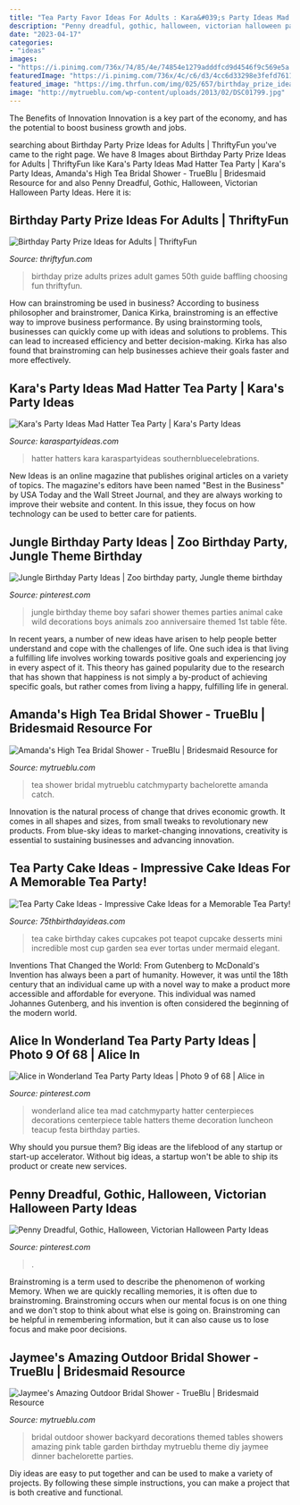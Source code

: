 ```yaml
---
title: "Tea Party Favor Ideas For Adults : Kara&#039;s Party Ideas Mad Hatter Tea Party"
description: "Penny dreadful, gothic, halloween, victorian halloween party ideas"
date: "2023-04-17"
categories:
- "ideas"
images:
- "https://i.pinimg.com/736x/74/85/4e/74854e1279adddfcd9d4546f9c569e5a.jpg"
featuredImage: "https://i.pinimg.com/736x/4c/c6/d3/4cc6d33298e3fefd76117d93d9481fe1.jpg"
featured_image: "https://img.thrfun.com/img/025/657/birthday_prize_ideas_for_adults_l1.jpg"
image: "http://mytrueblu.com/wp-content/uploads/2013/02/DSC01799.jpg"
---
```



The Benefits of Innovation
Innovation is a key part of the economy, and has the potential to boost business growth and jobs.

	

		
searching about Birthday Party Prize Ideas for Adults | ThriftyFun you've came to the right page. We have 8 Images about Birthday Party Prize Ideas for Adults | ThriftyFun like Kara&#039;s Party Ideas Mad Hatter Tea Party | Kara&#039;s Party Ideas, Amanda&#039;s High Tea Bridal Shower - TrueBlu | Bridesmaid Resource for and also Penny Dreadful, Gothic, Halloween, Victorian Halloween Party Ideas. Here it is:
		
    
## Birthday Party Prize Ideas For Adults | ThriftyFun

<img loading=lazy src="https://img.thrfun.com/img/025/657/birthday_prize_ideas_for_adults_l1.jpg" onerror="this.onerror=null;this.src='https://tse4.mm.bing.net/th?id=OIP.vRBzL9v4e9hvslZxB1eVigHaLF&amp;pid=15.1';" alt="Birthday Party Prize Ideas for Adults | ThriftyFun">

_Source: thriftyfun.com_

>birthday prize adults prizes adult games 50th guide baffling choosing fun thriftyfun. 

	

How can brainstroming be used in business?
According to business philosopher and brainstromer, Danica Kirka, brainstroming is an effective way to improve business performance. By using brainstorming tools, businesses can quickly come up with ideas and solutions to problems. This can lead to increased efficiency and better decision-making. Kirka has also found that brainstroming can help businesses achieve their goals faster and more effectively.

    
## Kara&#039;s Party Ideas Mad Hatter Tea Party | Kara&#039;s Party Ideas

<img loading=lazy src="https://www.karaspartyideas.com/wp-content/uploads/2012/05/robynprestonphotography-2012-34_600x900.jpg" onerror="this.onerror=null;this.src='https://tse4.mm.bing.net/th?id=OIP.U886wz1iauuIY5ZeH4CE8wHaLH&amp;pid=15.1';" alt="Kara&#039;s Party Ideas Mad Hatter Tea Party | Kara&#039;s Party Ideas">

_Source: karaspartyideas.com_

>hatter hatters kara karaspartyideas southernbluecelebrations. 

	

New Ideas is an online magazine that publishes original articles on a variety of topics. The magazine's editors have been named "Best in the Business" by USA Today and the Wall Street Journal, and they are always working to improve their website and content. In this issue, they focus on how technology can be used to better care for patients.

    
## Jungle Birthday Party Ideas | Zoo Birthday Party, Jungle Theme Birthday

<img loading=lazy src="https://i.pinimg.com/736x/4c/c6/d3/4cc6d33298e3fefd76117d93d9481fe1.jpg" onerror="this.onerror=null;this.src='https://tse4.mm.bing.net/th?id=OIP.wdPK7xG1cATC1SRrl-AGegHaLG&amp;pid=15.1';" alt="Jungle Birthday Party Ideas | Zoo birthday party, Jungle theme birthday">

_Source: pinterest.com_

>jungle birthday theme boy safari shower themes parties animal cake wild decorations boys animals zoo anniversaire themed 1st table fête. 

	

In recent years, a number of new ideas have arisen to help people better understand and cope with the challenges of life. One such idea is that living a fulfilling life involves working towards positive goals and experiencing joy in every aspect of it. This theory has gained popularity due to the research that has shown that happiness is not simply a by-product of achieving specific goals, but rather comes from living a happy, fulfilling life in general.

    
## Amanda&#039;s High Tea Bridal Shower - TrueBlu | Bridesmaid Resource For

<img loading=lazy src="http://mytrueblu.com/wp-content/uploads/2013/02/DSC01799.jpg" onerror="this.onerror=null;this.src='https://tse1.mm.bing.net/th?id=OIP.fYXSSBoDvrLSVVC7Iv9PHwHaJ4&amp;pid=15.1';" alt="Amanda&#039;s High Tea Bridal Shower - TrueBlu | Bridesmaid Resource for">

_Source: mytrueblu.com_

>tea shower bridal mytrueblu catchmyparty bachelorette amanda catch. 

	

Innovation is the natural process of change that drives economic growth. It comes in all shapes and sizes, from small tweaks to revolutionary new products. From blue-sky ideas to market-changing innovations, creativity is essential to sustaining businesses and advancing innovation.

    
## Tea Party Cake Ideas - Impressive Cake Ideas For A Memorable Tea Party!

<img loading=lazy src="https://www.75thbirthdayideas.com/wp-content/uploads/2014/03/9aac0acd70103176580f2aac14526ab9.jpg" onerror="this.onerror=null;this.src='https://tse2.mm.bing.net/th?id=OIP.QHcPs_tyoq4Mimu1y3V4twAAAA&amp;pid=15.1';" alt="Tea Party Cake Ideas - Impressive Cake Ideas for a Memorable Tea Party!">

_Source: 75thbirthdayideas.com_

>tea cake birthday cakes cupcakes pot teapot cupcake desserts mini incredible most cup garden sea ever tortas under mermaid elegant. 

	

Inventions That Changed the World: From Gutenberg to McDonald's
Invention has always been a part of humanity. However, it was until the 18th century that an individual came up with a novel way to make a product more accessible and affordable for everyone. This individual was named Johannes Gutenberg, and his invention is often considered the beginning of the modern world.

    
## Alice In Wonderland Tea Party Party Ideas | Photo 9 Of 68 | Alice In

<img loading=lazy src="https://i.pinimg.com/736x/82/2f/f2/822ff28beffca72e3e00a635c737e2b7--wonderland-party-centerpiece-ideas.jpg" onerror="this.onerror=null;this.src='https://tse2.mm.bing.net/th?id=OIP.WM175X2H5zG0Od_6JmUxjwHaLH&amp;pid=15.1';" alt="Alice in Wonderland Tea Party Party Ideas | Photo 9 of 68 | Alice in">

_Source: pinterest.com_

>wonderland alice tea mad catchmyparty hatter centerpieces decorations centerpiece table hatters theme decoration luncheon teacup festa birthday parties. 

	

Why should you pursue them?
Big ideas are the lifeblood of any startup or start-up accelerator. Without big ideas, a startup won't be able to ship its product or create new services.

    
## Penny Dreadful, Gothic, Halloween, Victorian Halloween Party Ideas

<img loading=lazy src="https://i.pinimg.com/736x/74/85/4e/74854e1279adddfcd9d4546f9c569e5a.jpg" onerror="this.onerror=null;this.src='https://tse4.mm.bing.net/th?id=OIP.9ZlEFO7wqOJtEVHJ-eBBoQHaJ3&amp;pid=15.1';" alt="Penny Dreadful, Gothic, Halloween, Victorian Halloween Party Ideas">

_Source: pinterest.com_

>. 

	

Brainstroming is a term used to describe the phenomenon of working Memory. When we are quickly recalling memories, it is often due to brainstroming. Brainstroming occurs when our mental focus is on one thing and we don't stop to think about what else is going on. Brainstroming can be helpful in remembering information, but it can also cause us to lose focus and make poor decisions.

    
## Jaymee&#039;s Amazing Outdoor Bridal Shower - TrueBlu | Bridesmaid Resource

<img loading=lazy src="http://mytrueblu.com/wp-content/uploads/2013/03/IMG_0665a.jpg" onerror="this.onerror=null;this.src='https://tse4.mm.bing.net/th?id=OIP.1WdKmiK8zcDr9F0PeIiZnwHaLH&amp;pid=15.1';" alt="Jaymee&#039;s Amazing Outdoor Bridal Shower - TrueBlu | Bridesmaid Resource">

_Source: mytrueblu.com_

>bridal outdoor shower backyard decorations themed tables showers amazing pink table garden birthday mytrueblu theme diy jaymee dinner bachelorette parties. 

	

Diy ideas are easy to put together and can be used to make a variety of projects. By following these simple instructions, you can make a project that is both creative and functional.

